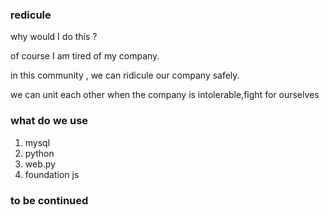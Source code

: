 ### redicule
why would I do this ?

of course I am tired of my company.

in this community , we can ridicule our company safely.

we can unit each other when the company is intolerable,fight for ourselves

### what do we use
1.  mysql 
2.  python
3.  web.py
4.  foundation js

### to be continued
